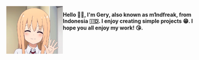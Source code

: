<img src="hello.webp" alt="Hello" width="150" align="left">

**Hello 👋🏻, I'm Gery, also known as m1ndfreak, from Indonesia 🇮🇩. I enjoy creating simple projects 😁. I hope you all enjoy my work! 😘.**
